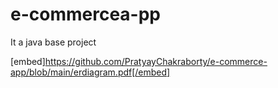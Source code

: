 # e-commercea-pp
It a java base project
<!-- <img src="https://github.com/PratyayChakraborty/e-commerce-app/blob/main/erdiagram.pdf"> -->
[embed]https://github.com/PratyayChakraborty/e-commerce-app/blob/main/erdiagram.pdf[/embed]
